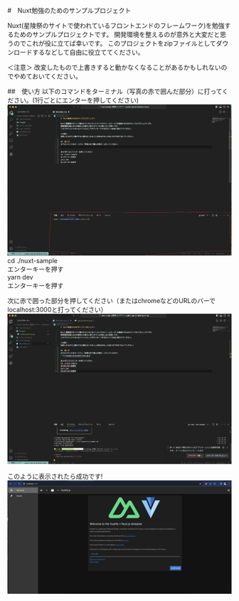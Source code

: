 #　Nuxt勉強のためのサンプルプロジェクト

Nuxt(星陵祭のサイトで使われているフロントエンドのフレームワーク)を勉強するためのサンプルプロジェクトです。
開発環境を整えるのが意外と大変だと思うのでこれが役に立てば幸いです。
このプロジェクトをzipファイルとしてダウンロードするなどして自由に役立ててください。

＜注意＞
改変したもので上書きすると動かなくなることがあるかもしれないのでやめておいてください。

##　使い方
以下のコマンドをターミナル（写真の赤で囲んだ部分）に打ってください。(1行ごとにエンターを押してください)
![](/images/explanation1.png)
cd ./nuxt-sample <br/>
エンターキーを押す <br/>
yarn dev <br/>
エンターキーを押す <br/>

次に赤で囲った部分を押してください（またはchromeなどのURLのバーでlocalhost:3000と打ってください）
![](/images/explanation2.png)

このように表示されたら成功です!
![](/images/explanation3.png)